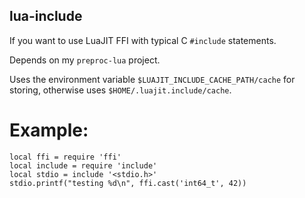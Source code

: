 ## lua-include

If you want to use LuaJIT FFI with typical C `#include` statements.

Depends on my `preproc-lua` project.

Uses the environment variable `$LUAJIT_INCLUDE_CACHE_PATH/cache` for storing, otherwise uses `$HOME/.luajit.include/cache`.

# Example:
```
local ffi = require 'ffi'
local include = require 'include'
local stdio = include '<stdio.h>'
stdio.printf("testing %d\n", ffi.cast('int64_t', 42))
```
